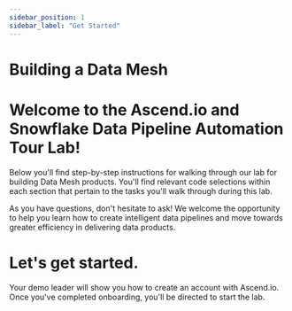 ```yaml
---
sidebar_position: 1
sidebar_label: "Get Started"
---
```


# Building a Data Mesh

# Welcome to the Ascend.io and Snowflake Data Pipeline Automation Tour Lab!
Below you'll find step-by-step instructions for walking through our lab for building Data Mesh products. You'll find relevant code selections within each section that pertain to the tasks you'll walk through during this lab. 

As you have questions, don't hesitate to ask! We welcome the opportunity to help you learn how to create intelligent data pipelines and move towards greater efficiency in delivering data products.

# Let's get started.
Your demo leader will show you how to create an account with Ascend.io. Once you've completed onboarding, you'll be directed to start the lab.